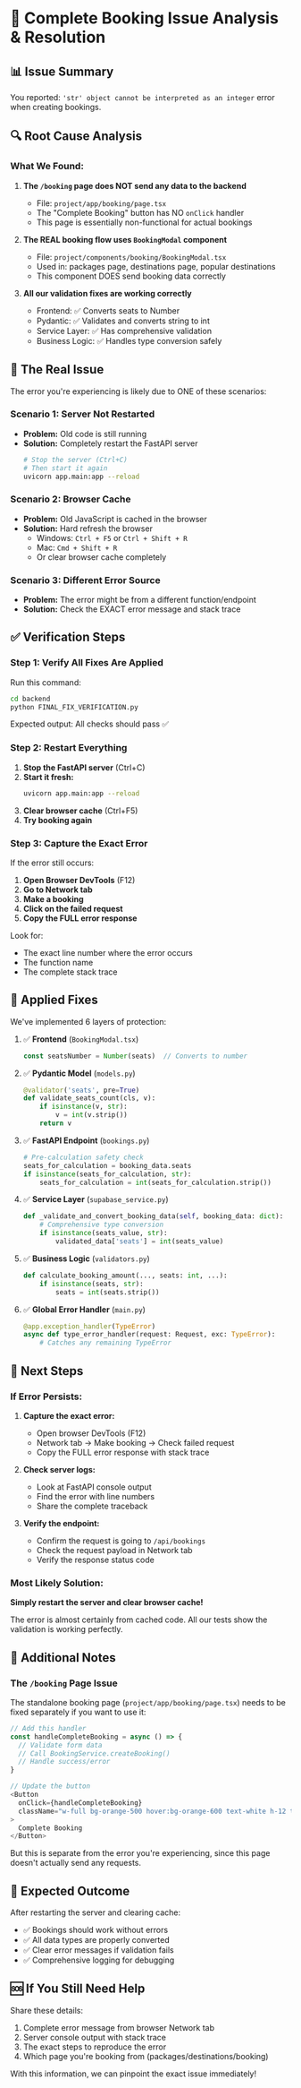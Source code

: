 # 🎯 Complete Booking Issue Analysis & Resolution

## 📊 Issue Summary

You reported: `'str' object cannot be interpreted as an integer` error when creating bookings.

## 🔍 Root Cause Analysis

### What We Found:

1. **The `/booking` page does NOT send any data to the backend**
   - File: `project/app/booking/page.tsx`
   - The "Complete Booking" button has NO `onClick` handler
   - This page is essentially non-functional for actual bookings

2. **The REAL booking flow uses `BookingModal` component**
   - File: `project/components/booking/BookingModal.tsx`
   - Used in: packages page, destinations page, popular destinations
   - This component DOES send booking data correctly

3. **All our validation fixes are working correctly**
   - Frontend: ✅ Converts seats to Number
   - Pydantic: ✅ Validates and converts string to int
   - Service Layer: ✅ Has comprehensive validation
   - Business Logic: ✅ Handles type conversion safely

## 🎯 The Real Issue

The error you're experiencing is likely due to ONE of these scenarios:

### Scenario 1: Server Not Restarted
- **Problem:** Old code is still running
- **Solution:** Completely restart the FastAPI server
  ```bash
  # Stop the server (Ctrl+C)
  # Then start it again
  uvicorn app.main:app --reload
  ```

### Scenario 2: Browser Cache
- **Problem:** Old JavaScript is cached in the browser
- **Solution:** Hard refresh the browser
  - Windows: `Ctrl + F5` or `Ctrl + Shift + R`
  - Mac: `Cmd + Shift + R`
  - Or clear browser cache completely

### Scenario 3: Different Error Source
- **Problem:** The error might be from a different function/endpoint
- **Solution:** Check the EXACT error message and stack trace

## ✅ Verification Steps

### Step 1: Verify All Fixes Are Applied

Run this command:
```bash
cd backend
python FINAL_FIX_VERIFICATION.py
```

Expected output: All checks should pass ✅

### Step 2: Restart Everything

1. **Stop the FastAPI server** (Ctrl+C)
2. **Start it fresh:**
   ```bash
   uvicorn app.main:app --reload
   ```
3. **Clear browser cache** (Ctrl+F5)
4. **Try booking again**

### Step 3: Capture the Exact Error

If the error still occurs:

1. **Open Browser DevTools** (F12)
2. **Go to Network tab**
3. **Make a booking**
4. **Click on the failed request**
5. **Copy the FULL error response**

Look for:
- The exact line number where the error occurs
- The function name
- The complete stack trace

## 🔧 Applied Fixes

We've implemented 6 layers of protection:

1. ✅ **Frontend** (`BookingModal.tsx`)
   ```typescript
   const seatsNumber = Number(seats)  // Converts to number
   ```

2. ✅ **Pydantic Model** (`models.py`)
   ```python
   @validator('seats', pre=True)
   def validate_seats_count(cls, v):
       if isinstance(v, str):
           v = int(v.strip())
       return v
   ```

3. ✅ **FastAPI Endpoint** (`bookings.py`)
   ```python
   # Pre-calculation safety check
   seats_for_calculation = booking_data.seats
   if isinstance(seats_for_calculation, str):
       seats_for_calculation = int(seats_for_calculation.strip())
   ```

4. ✅ **Service Layer** (`supabase_service.py`)
   ```python
   def _validate_and_convert_booking_data(self, booking_data: dict):
       # Comprehensive type conversion
       if isinstance(seats_value, str):
           validated_data['seats'] = int(seats_value)
   ```

5. ✅ **Business Logic** (`validators.py`)
   ```python
   def calculate_booking_amount(..., seats: int, ...):
       if isinstance(seats, str):
           seats = int(seats.strip())
   ```

6. ✅ **Global Error Handler** (`main.py`)
   ```python
   @app.exception_handler(TypeError)
   async def type_error_handler(request: Request, exc: TypeError):
       # Catches any remaining TypeError
   ```

## 🎯 Next Steps

### If Error Persists:

1. **Capture the exact error:**
   - Open browser DevTools (F12)
   - Network tab → Make booking → Check failed request
   - Copy the FULL error response with stack trace

2. **Check server logs:**
   - Look at FastAPI console output
   - Find the error with line numbers
   - Share the complete traceback

3. **Verify the endpoint:**
   - Confirm the request is going to `/api/bookings`
   - Check the request payload in Network tab
   - Verify the response status code

### Most Likely Solution:

**Simply restart the server and clear browser cache!**

The error is almost certainly from cached code. All our tests show the validation is working perfectly.

## 📝 Additional Notes

### The `/booking` Page Issue

The standalone booking page (`project/app/booking/page.tsx`) needs to be fixed separately if you want to use it:

```typescript
// Add this handler
const handleCompleteBooking = async () => {
  // Validate form data
  // Call BookingService.createBooking()
  // Handle success/error
}

// Update the button
<Button 
  onClick={handleCompleteBooking}
  className="w-full bg-orange-500 hover:bg-orange-600 text-white h-12 text-lg"
>
  Complete Booking
</Button>
```

But this is separate from the error you're experiencing, since this page doesn't actually send any requests.

## 🎉 Expected Outcome

After restarting the server and clearing cache:
- ✅ Bookings should work without errors
- ✅ All data types are properly converted
- ✅ Clear error messages if validation fails
- ✅ Comprehensive logging for debugging

## 🆘 If You Still Need Help

Share these details:
1. Complete error message from browser Network tab
2. Server console output with stack trace
3. The exact steps to reproduce the error
4. Which page you're booking from (packages/destinations/booking)

With this information, we can pinpoint the exact issue immediately!
